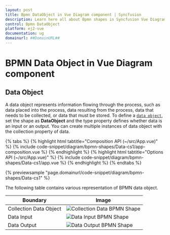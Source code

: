 ```yaml
---
layout: post
title: Bpmn DataObject in Vue Diagram component | Syncfusion
description: Learn here all about Bpmn shapes in Syncfusion Vue Diagram component of Syncfusion Essential JS 2 and more.
control: Bpmn DataObject
platform: ej2-vue
documentation: ug
domainurl: ##DomainURL##
---
```


# BPMN Data Object in Vue Diagram component

## Data Object

A data object represents information flowing through the process, such as data placed into the process, data resulting from the process, data that needs to be collected, or data that must be stored. To define a [`data object`](https://ej2.syncfusion.com/vue/documentation/api/diagram/bpmnDataObjects), set the shape as **DataObject** and the type property defines whether data is an input or an output. You can create multiple instances of data object with the collection property of data.

{% tabs %}
{% highlight html tabtitle="Composition API (~/src/App.vue)" %}
{% include code-snippet/diagram/bpmn-shapes/Data-cs1/app-composition.vue %}
{% endhighlight %}
{% highlight html tabtitle="Options API (~/src/App.vue)" %}
{% include code-snippet/diagram/bpmn-shapes/Data-cs1/app.vue %}
{% endhighlight %}
{% endtabs %}
        
{% previewsample "page.domainurl/code-snippet/diagram/bpmn-shapes/Data-cs1" %}

The following table contains various representation of BPMN data object.

| Boundary | Image |
| -------- | -------- |
| Collection Data Object | ![Collection Data BPMN Shape](images/Dataobject.png) |
| Data Input | ![Data Input BPMN Shape](images/DataInput.png) |
| Data Output | ![Data Output BPMN Shape](images/DataOutput.png) |
